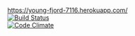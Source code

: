 https://young-fjord-7116.herokuapp.com/ <br>
[![Build Status](https://travis-ci.org/sjsaarinen/wadror.png)](https://travis-ci.org/sjsaarinen/wadror)<br>
[![Code Climate](https://codeclimate.com/github/sjsaarinen/wadror.png)](https://codeclimate.com/github/sjsaarinen/wadror)<br>
